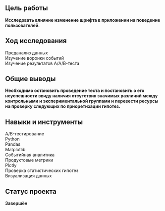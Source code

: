 ## Цель работы 
**Исследовать влияние изменение шрифта в приложении на поведение пользователей.**
## Ход исследования
Преданализ данных <br>
Изучение воронки событий <br>
Изучение результатов А/А/В-теста <br>
## Общие выводы
**Необходимо остановить проведение теста и постановить о его неуспешности ввиду наличия отсутствия значимых различий между контрольными и экспериментальной группами и перевести ресурсы на проверку следующих по приоретизации гипотез.**
## Навыки и инструменты
A/B-тестирование <br>
Python <br>
Pandas <br>
Matplotlib <br>
Событийная аналитика <br>
Продуктовые метрики <br>
Plotly <br>
Проверка статистических гипотез <br>
Визуализация данных <br>
## Статус проекта
**Завершён**
